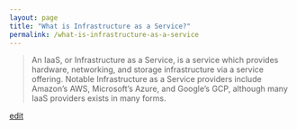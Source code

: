 ```yaml
---
layout: page
title: "What is Infrastructure as a Service?"
permalink: /what-is-infrastructure-as-a-service
---
```


> An IaaS, or Infrastructure as a Service, is a service which provides hardware, networking, and storage infrastructure via a service offering. Notable Infrastructure as a Service providers include Amazon’s AWS, Microsoft’s Azure, and Google’s GCP, although many IaaS providers exists in many forms.

<p class="edit-term"><a href="https://github.com/and-digital/tech-definitions/blob/master/definitions/anything-as-a-service/infrastructure-as-a-service.md">edit</a></p>

